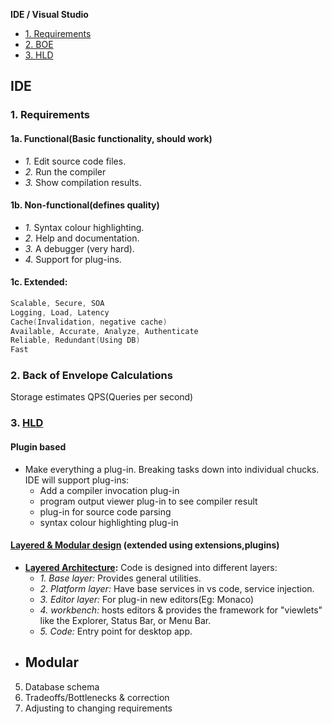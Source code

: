 **IDE / Visual Studio**
- [1. Requirements](#r)
- [2. BOE](#boe)
- [3. HLD](#hld)

## IDE
<a name=r></a>
### 1. Requirements
#### 1a. Functional(Basic functionality, should work)
- _1._ Edit source code files.
- _2._ Run the compiler
- _3._ Show compilation results.
#### 1b. Non-functional(defines quality)
- _1._ Syntax colour highlighting.
- _2._ Help and documentation.
- _3._ A debugger (very hard).
- _4._ Support for plug-ins.
#### 1c. Extended:
```c
Scalable, Secure, SOA
Logging, Load, Latency
Cache(Invalidation, negative cache)
Available, Accurate, Analyze, Authenticate
Reliable, Redundant(Using DB)
Fast
```

<a name=boe></a>
### 2. Back of Envelope Calculations
Storage estimates
QPS(Queries per second)

<a name=hld></a>
### 3. [HLD](https://2021.desosa.nl/projects/vscode/posts/essay2/#fn:1)
#### Plugin based
- Make everything a plug-in. Breaking tasks down into individual chucks. IDE will support plug-ins:
  - Add a compiler invocation plug-in
  - program output viewer plug-in to see compiler result
  - plug-in for source code parsing
  - syntax colour highlighting plug-in
#### [Layered & Modular design](https://github.com/microsoft/vscode/wiki/Source-Code-Organization) (extended using extensions,plugins)
- **[Layered Architecture](/System-Design/Concepts/Software_Architecture_Patterns):** Code is designed into different layers:
  - _1. Base layer:_ Provides general utilities.
  - _2. Platform layer:_ Have base services in vs code, service injection.
  - _3. Editor layer:_ For plug-in new editors(Eg: Monaco)
  - _4. workbench:_ hosts editors & provides the framework for "viewlets" like the Explorer, Status Bar, or Menu Bar.
  - _5. Code:_ Entry point for desktop app.
- **Modular**
  - 

5. Database schema
6. Tradeoffs/Bottlenecks & correction
7. Adjusting to changing requirements
